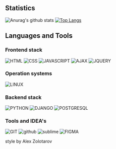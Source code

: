 ## Statistics 
![Anurag's github stats](https://github-readme-stats.vercel.app/api?username=mishagavura&show_icons=true&theme=radical)
[![Top Langs](https://github-readme-stats.vercel.app/api/top-langs/?username=mishagavura&layout=compact&theme=radical)](https://github.com/anuraghazra/github-readme-stats)
## Languages and Tools
### Frontend stack
![HTML](https://img.shields.io/badge/-HTML-192a56?style=for-the-badge&logo=html5&logoColor=ffffff)
![CSS](https://img.shields.io/badge/-CSS-192a56?style=for-the-badge&logo=css3&logoColor=ffffff)
![JAVASCRIPT](https://img.shields.io/badge/-JAVASCRIPT-192a56?style=for-the-badge&logo=javascript&logoColor=ffffff)
![AJAX](https://img.shields.io/badge/-AJAX-192a56?style=for-the-badge&logo=ajax&logoColor=ffffff)
![JQUERY](https://img.shields.io/badge/-JQUERY-192a56?style=for-the-badge&logo=jquery&logoColor=ffffff)
### Operation systems
![LINUX](https://img.shields.io/badge/-LINUX-40739e?style=for-the-badge&logo=linux&logoColor=ffffff)
### Backend stack
![PYTHON](https://img.shields.io/badge/-PYTHON-192a56?style=for-the-badge&logo=python3&logoColor=ffffff)
![DJANGO](https://img.shields.io/badge/-DJANGO-192a56?style=for-the-badge&logo=django&logoColor=ffffff)
![POSTGRESQL](https://img.shields.io/badge/-POSTGRESQL-192a56?style=for-the-badge&logo=postgresql&logoColor=ffffff)
### Tools and IDEA's
![GIT](https://img.shields.io/badge/-GIT-F05032?style=for-the-badge&logo=git&logoColor=ffffff)
![github](https://img.shields.io/badge/-GITHUB-F05032?style=for-the-badge&logo=github&logoColor=ffffff)
![sublime](https://img.shields.io/badge/-Sublime-F05032?style=for-the-badge&logo=sublime-text&logoColor=ffffff)
![FIGMA](https://img.shields.io/badge/-FIGMA-F05032?style=for-the-badge&logo=figma&logoColor=ffffff)

style by Alex Zolotarov
